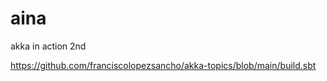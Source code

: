 # aina

akka in action 2nd


https://github.com/franciscolopezsancho/akka-topics/blob/main/build.sbt
